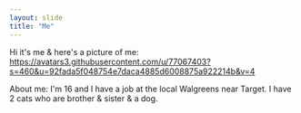```yaml
---
layout: slide
title: "Me"
---
```

Hi it's me & here's a picture of me: 
https://avatars3.githubusercontent.com/u/77067403?s=460&u=92fada5f048754e7daca4885d6008875a922214b&v=4

About me: I'm 16 and I have a job at the local Walgreens near Target.
I have 2 cats who are brother & sister & a dog.
